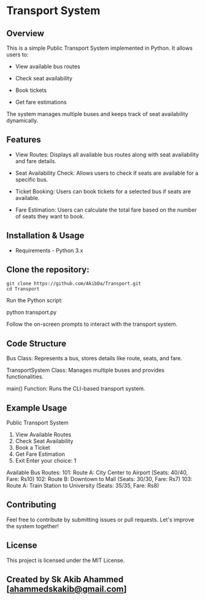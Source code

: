 # Transport System

## Overview

This is a simple Public Transport System implemented in Python. It allows users to:

* View available bus routes

* Check seat availability

* Book tickets

* Get fare estimations

The system manages multiple buses and keeps track of seat availability dynamically.

## Features

* View Routes: Displays all available bus routes along with seat availability and fare details.

* Seat Availability Check: Allows users to check if seats are available for a specific bus.

* Ticket Booking: Users can book tickets for a selected bus if seats are available.

* Fare Estimation: Users can calculate the total fare based on the number of seats they want to book.

## Installation & Usage

* Requirements - Python 3.x

## Clone the repository:
```
git clone https://github.com/AkibDa/Transport.git
cd Transport
```

Run the Python script:

python transport.py

Follow the on-screen prompts to interact with the transport system.

## Code Structure

Bus Class: Represents a bus, stores details like route, seats, and fare.

TransportSystem Class: Manages multiple buses and provides functionalities.

main() Function: Runs the CLI-based transport system.

## Example Usage

Public Transport System
1. View Available Routes
2. Check Seat Availability
3. Book a Ticket
4. Get Fare Estimation
5. Exit
Enter your choice: 1

Available Bus Routes:
101: Route A: City Center to Airport (Seats: 40/40, Fare: Rs10)
102: Route B: Downtown to Mall (Seats: 30/30, Fare: Rs7)
103: Route A: Train Station to University (Seats: 35/35, Fare: Rs8)

## Contributing

Feel free to contribute by submitting issues or pull requests. Let's improve the system together!

## License

This project is licensed under the MIT License.

## Created by Sk Akib Ahammed [ahammedskakib@gmail.com]
